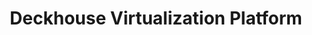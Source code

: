 ---
title: "Deckhouse Virtualization Platform"
permalink: en/virtualization-platform/documentation/dvp-editions/changelog.html
---